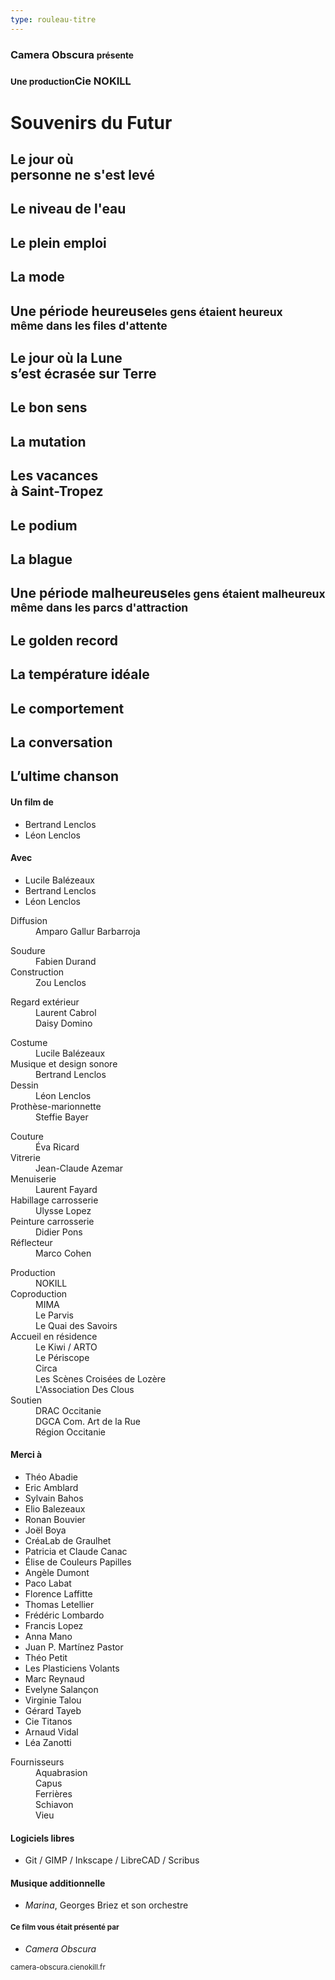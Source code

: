 ```yaml
---
type: rouleau-titre
---
```


### Camera Obscura <small>présente</small>

### <small>Une production</small>Cie NOKILL

# Souvenirs du Futur

## Le jour où<br/>personne ne s'est levé

## Le niveau de l'eau

## Le plein emploi

## La mode

## Une période heureuse<small>les gens étaient heureux<br/>même dans les files d'attente</small>

## Le jour où la Lune<br/>s’est écrasée sur Terre

## Le bon sens

## La mutation

## Les vacances<br/>à Saint-Tropez

## Le podium

## La blague

## Une période malheureuse<small>les gens étaient malheureux<br/>même dans les parcs d'attraction</small>

## Le golden record

## La température idéale

## Le comportement

## La conversation

## L’ultime chanson

#### Un film de

- Bertrand Lenclos
- Léon Lenclos

#### Avec

- Lucile Balézeaux
- Bertrand Lenclos
- Léon Lenclos

<dl>
<dt>Diffusion</dt><dd>Amparo Gallur Barbarroja</dd>
</dl>

<dl>
<dt>Soudure</dt><dd>Fabien Durand</dd>
<dt>Construction</dt><dd>Zou Lenclos</dd>
</dl>

<dl>
<dt>Regard extérieur</dt><dd>Laurent Cabrol<br/>Daisy Domino</dd>
</dl>

<dl>
<dt>Costume</dt><dd>Lucile Balézeaux</dd>
<dt>Musique et design sonore</dt><dd>Bertrand Lenclos</dd>
<dt>Dessin</dt><dd>Léon Lenclos</dd>
<dt>Prothèse-marionnette</dt><dd>Steffie Bayer</dd>
</dl>

<dl>
<dt>Couture</dt><dd>Éva Ricard</dd>
<dt>Vitrerie</dt><dd>Jean-Claude Azemar</dd>
<dt>Menuiserie</dt><dd>Laurent Fayard</dd>
<dt>Habillage carrosserie</dt><dd>Ulysse Lopez</dd>
<dt>Peinture carrosserie</dt><dd>Didier Pons</dd>
<dt>Réflecteur</dt><dd>Marco Cohen</dd>
</dl>

<dl>
<dt>Production</dt><dd>NOKILL</dd>
<dt>Coproduction</dt><dd>MIMA<br/>Le Parvis<br/>Le Quai des Savoirs</dd>
<dt>Accueil en résidence</dt><dd>Le Kiwi / ARTO<br/>Le Périscope<br/>Circa<br/>Les Scènes Croisées de Lozère<br/>L'Association Des Clous</dd>
<dt>Soutien</dt><dd>DRAC Occitanie<br/>DGCA Com. Art de la Rue<br/>Région Occitanie</dd>
</dl>

#### Merci à

- Théo Abadie
- Eric Amblard
- Sylvain Bahos
- Elio Balezeaux
- Ronan Bouvier 
- Joël Boya
- CréaLab de Graulhet
- Patricia et Claude Canac
- Élise de Couleurs Papilles
- Angèle Dumont
- Paco Labat
- Florence Laffitte
- Thomas Letellier
- Frédéric Lombardo
- Francis Lopez
- Anna Mano
- Juan P. Martínez Pastor
- Théo Petit
- Les Plasticiens Volants
- Marc Reynaud
- Evelyne Salançon
- Virginie Talou
- Gérard Tayeb
- Cie Titanos
- Arnaud Vidal
- Léa Zanotti

<dl>
<dt>Fournisseurs</dt><dd>Aquabrasion<br/>Capus<br/>Ferrières<br/>Schiavon<br/>Vieu</dd>
</dl>

#### Logiciels libres

- Git / GIMP / Inkscape / LibreCAD / Scribus

#### Musique additionnelle

- *Marina*, Georges Briez et son orchestre

#### <small>Ce film vous était présenté par</small>

- *Camera Obscura*

<small>camera-obscura.cienokill.fr</small>


